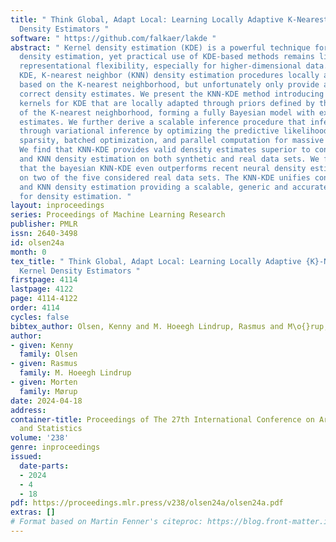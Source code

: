 ```yaml
---
title: " Think Global, Adapt Local: Learning Locally Adaptive K-Nearest Neighbor Kernel
  Density Estimators "
software: " https://github.com/falkaer/lakde "
abstract: " Kernel density estimation (KDE) is a powerful technique for non-parametric
  density estimation, yet practical use of KDE-based methods remains limited by insufficient
  representational flexibility, especially for higher-dimensional data. Contrary to
  KDE, K-nearest neighbor (KNN) density estimation procedures locally adapt the density
  based on the K-nearest neighborhood, but unfortunately only provide asymptotically
  correct density estimates. We present the KNN-KDE method introducing observation-specific
  kernels for KDE that are locally adapted through priors defined by the covariance
  of the K-nearest neighborhood, forming a fully Bayesian model with exact density
  estimates. We further derive a scalable inference procedure that infers parameters
  through variational inference by optimizing the predictive likelihood exploiting
  sparsity, batched optimization, and parallel computation for massive inference speedups.
  We find that KNN-KDE provides valid density estimates superior to conventional KDE
  and KNN density estimation on both synthetic and real data sets. We further observe
  that the bayesian KNN-KDE even outperforms recent neural density estimation procedures
  on two of the five considered real data sets. The KNN-KDE unifies conventional kernel
  and KNN density estimation providing a scalable, generic and accurate framework
  for density estimation. "
layout: inproceedings
series: Proceedings of Machine Learning Research
publisher: PMLR
issn: 2640-3498
id: olsen24a
month: 0
tex_title: " Think Global, Adapt Local: Learning Locally Adaptive {K}-Nearest Neighbor
  Kernel Density Estimators "
firstpage: 4114
lastpage: 4122
page: 4114-4122
order: 4114
cycles: false
bibtex_author: Olsen, Kenny and M. Hoeegh Lindrup, Rasmus and M\o{}rup, Morten
author:
- given: Kenny
  family: Olsen
- given: Rasmus
  family: M. Hoeegh Lindrup
- given: Morten
  family: Mørup
date: 2024-04-18
address:
container-title: Proceedings of The 27th International Conference on Artificial Intelligence
  and Statistics
volume: '238'
genre: inproceedings
issued:
  date-parts:
  - 2024
  - 4
  - 18
pdf: https://proceedings.mlr.press/v238/olsen24a/olsen24a.pdf
extras: []
# Format based on Martin Fenner's citeproc: https://blog.front-matter.io/posts/citeproc-yaml-for-bibliographies/
---
```

